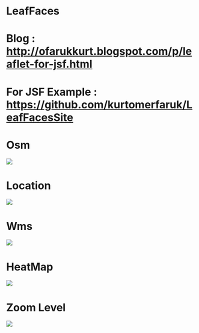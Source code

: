 # LeafFaces
# Blog : http://ofarukkurt.blogspot.com/p/leaflet-for-jsf.html

# For JSF Example : https://github.com/kurtomerfaruk/LeafFacesSite

# Osm
<img src="https://3.bp.blogspot.com/-GCHSJVwlOwE/W42FNquEyQI/AAAAAAAAATo/okhEjXpBzN8Xm5ANPW3aKPF3gcHpUkFywCLcBGAs/s640/leaffaces_1.png"/>

# Location
<img src="https://3.bp.blogspot.com/-VHWjCoIh1cw/W42NLKveriI/AAAAAAAAAT0/TQ8Glvn-5XEckbG9vjoT7RHrj-wo8uTfQCLcBGAs/s640/leaffaces_location.png"/>

# Wms
<img src="https://4.bp.blogspot.com/-Rv1cP83KRqM/W44Xv59z2XI/AAAAAAAAAUA/yda-0lF7G2stMIhM9pxvdyrVs96hMDK-gCLcBGAs/s640/leaffaces_wms.png"/>

# HeatMap
<img src="https://1.bp.blogspot.com/-Rs0bOQfsBxc/W448pz_0zjI/AAAAAAAAAUM/0lAg90ILs8EaXnZRKhZYv_1jB1gQWM-KACLcBGAs/s640/leaffaces_heatmap.png"/>

# Zoom Level
<img src="https://1.bp.blogspot.com/-RFDg9zLfY0g/W45rCx6yCUI/AAAAAAAAAUc/WlolQJmds8gw_2WMiTODSAWgrxeBTKfSACLcBGAs/s640/leaffaces_zoom_level.png"/>
